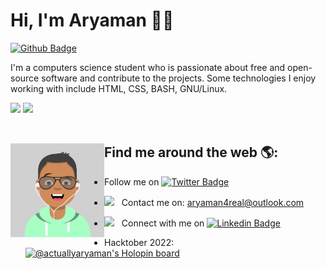 # Hi, I'm Aryaman 👋🏾 
[![Github Badge](https://img.shields.io/github/followers/actuallyaryaman?style=social)](https://github.com/actuallyaryaman)

<!-- <img src="" alt=""> -->
I'm a computers science student who is passionate about free and open-source software and contribute to the projects. Some technologies I enjoy working with include HTML, CSS, BASH, GNU/Linux.

<div>
<img height="180em" src="https://github-readme-stats.vercel.app/api?username=actuallyaryaman&show_icons=true&hide_border=true&&count_private=true&include_all_commits=true" />
<space>
<img height="180em" src="https://github-readme-stats.vercel.app/api/top-langs/?username=actuallyaryaman&exclude_repo=KNN-Image-Classification&show_icons=true&hide_border=true&layout=compact&langs_count=8"/>
</div>
<div>
</br>




## Find me around the web 🌎:<img align="left" width="150" height="150" src="avatar.png"></a>

- Follow me on [![Twitter Badge](https://img.shields.io/badge/-Twitter-00acee?style=flat-square&logo=Twitter&logoColor=white)](https://twitter.com/actuallyaryaman)
- <img src="https://github.com/Gapur/Gapur/blob/main/assets/letterbox.gif?raw=true" width="21" />&nbsp;&nbsp; Contact me on: aryaman4real@outlook.com 
- <img src="https://github.com/Gapur/Gapur/blob/main/assets/message.gif?raw=true" width="21" />&nbsp;&nbsp; Connect with me on [![Linkedin Badge](https://img.shields.io/badge/-LinkedIn-0e76a8?style=flat-square&logo=Linkedin&logoColor=white)](https://linkedin.com/in/actuallyaryaman)

- Hacktober 2022:
[![@actuallyaryaman's Holopin board](https://holopin.me/actuallyaryaman)](https://holopin.io/@actuallyaryaman)
